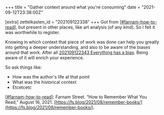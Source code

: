 +++
title = "Gather context around what you're consuming"
date = "2021-09-12T23:38:00Z"

[extra]
zettelkasten_id = "202109122338"
+++
Got from [[#farnam-how-to-read](/zettelkasten/tags/farnam-how-to-read)], but present in other places, like art analysis (of any kind). So I felt it was worthwhile to register.

Knowing in which context that piece of work was done can help you greatly into getting a deeper understanding, and also to be aware of the biases around that work.  After all [202109122343 Everything has a bias](/zettelkasten/202109122343-everything-has-a-bias). Being aware of it will enrich your experience.

So ask things like:
- How was the author's life at that point
- What was the historical context
- Etcetcetc


[[#farnam-how-to-read](/zettelkasten/tags/farnam-how-to-read)]: Farnam Street. “How to Remember What You Read,” August 16, 2021. [https://fs.blog/2021/08/remember-books/](https://fs.blog/2021/08/remember-books/).
